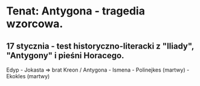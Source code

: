 # Tenat: Antygona - tragedia wzorcowa.
## 17 stycznia - test historyczno-literacki z "Iliady", "Antygony" i pieśni Horacego.
Edyp - Jokasta => brat Kreon
              \/
Antygona - Ismena - Polinejkes (martwy) - Ekokles (martwy)
